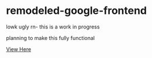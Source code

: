 # remodeled-google-frontend
lowk ugly rn- this is a work in progress

planning to make this fully functional

[View Here]()
